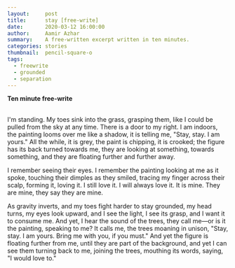 ```yaml
---
layout:     post
title:      stay [free-write]
date:       2020-03-12 16:00:00
author:     Aamir Azhar
summary:    A free-written excerpt written in ten minutes.
categories: stories
thumbnail:  pencil-square-o
tags:
  - freewrite
  - grounded
  - separation
---
```

**Ten minute free-write**

<br>
I'm standing. My toes sink into the grass, grasping them, like I could be pulled from the sky at any time. There is a door to my right. I am indoors, the painting looms over me like a shadow, it is telling me, "Stay, stay. I am yours." All the while, it is grey, the paint is chipping, it is crooked; the figure has its back turned towards me, they are looking at something, towards something, and they are floating further and further away.

I remember seeing their eyes. I remember the painting looking at me as it spoke, touching their dimples as they smiled, tracing my finger across their scalp, forming it, loving it. I still love it. I will always love it. It is mine. They are mine, they say they are mine.

As gravity inverts, and my toes fight harder to stay grounded, my head turns, my eyes look upward, and I see the light, I see its grasp, and I want it to consume me. And yet, I hear the sound of the trees, they call me—or is it the painting, speaking to me? It calls me, the trees moaning in unison, "Stay, stay. I am yours. Bring me with you, if you must." And yet the figure is floating further from me, until they are part of the background, and yet I can see them turning back to me, joining the trees, mouthing its words, saying, "I would love to."
